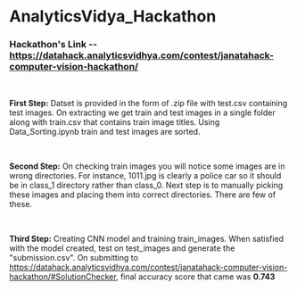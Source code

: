 # AnalyticsVidya_Hackathon

### Hackathon's Link -- https://datahack.analyticsvidhya.com/contest/janatahack-computer-vision-hackathon/ 
<br/>

**First Step:** Datset is provided in the form of .zip file with test.csv containing test images. On extracting we get train and test images in a single folder along with train.csv that contains train image titles. Using Data_Sorting.ipynb train and test images are sorted.

<br/>

**Second Step:** On checking train images you will notice some images are in wrong directories. For instance, 1011.jpg is clearly a police car so it should be in class_1 directory rather than class_0. Next step is to manually picking these images and placing them into correct directories. There are few of these.

<br/>

**Third Step:** Creating CNN model and training train_images. When satisfied with the model created, test on test_images and generate the "submission.csv". On submitting to https://datahack.analyticsvidhya.com/contest/janatahack-computer-vision-hackathon/#SolutionChecker,
final accuracy score that came was **0.743**
